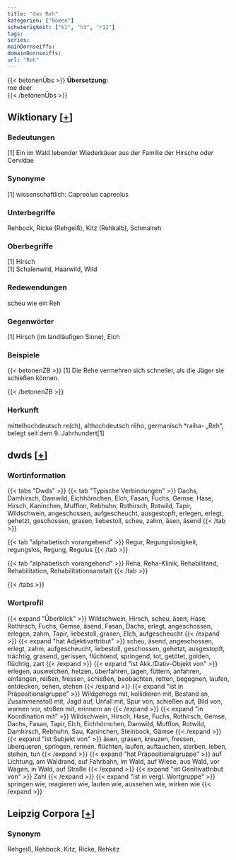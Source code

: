 ```yaml
---
title: "das Reh"
kategorien: ["Nomen"]
schwierigkeit: ["k1", "h3", "r12"]
tags:
series:
mainDornseiffs:
domainDornseiffs:
url: "Reh"
---
```


{{< betonenÜbs >}}
**Übersetzung:**  
roe deer  
{{< /betonenÜbs >}}

## Wiktionary [[+](https://de.wiktionary.org/wiki/Reh)]

### Bedeutungen
[1] Ein im Wald lebender Wiederkäuer aus der Familie der Hirsche oder Cervidae  

### Synonyme
[1] wissenschaftlich: Capreolus capreolus  

### Unterbegriffe
Rehbock, Ricke (Rehgeiß), Kitz (Rehkalb), Schmalreh  

### Oberbegriffe
[1] Hirsch  
[1] Schalenwild, Haarwild, Wild  

### Redewendungen
scheu wie ein Reh  

### Gegenwörter
[1] Hirsch (im landläufigen Sinne), Elch  

### Beispiele
{{< betonenZB >}}
[1] Die Rehe vermehren sich schneller, als die Jäger sie schießen können.  

{{< /betonenZB >}}
### Herkunft
mittelhochdeutsch re(ch), althochdeutsch rēho, germanisch *raiha- „Reh“, belegt seit dem 9. Jahrhundert[1]  



## dwds [[+](https://www.dwds.de/wb/Reh)]

### Wortinformation
{{< tabs "Dwds" >}}
{{< tab "Typische Verbindungen" >}}
Dachs, Damhirsch, Damwild, Eichhörnchen, Elch, Fasan, Fuchs, Gemse, Hase, Hirsch, Kaninchen, Mufflon, Rebhuhn, Rothirsch, Rotwild, Tapir, Wildschwein, angeschossen, aufgescheucht, ausgestopft, erlegen, erlegt, gehetzt, geschossen, grasen, liebestoll, scheu, zahm, äsen, äsend
{{< /tab >}}

{{< tab "alphabetisch vorangehend" >}}
Regur, Regungslosigkeit, regungslos, Regung, Regulus
{{< /tab >}}

{{< tab "alphabetisch vorangehend" >}}
Reha, Reha-Klinik, Rehabilitand, Rehabilitation, Rehabilitationsanstalt
{{< /tab >}}

{{< /tabs >}}

### Wortprofil
{{< expand "Überblick" >}} Wildschwein, Hirsch, scheu, äsen, Hase, Rothirsch, Fuchs, Gemse, äsend, Fasan, Dachs, erlegt, angeschossen, erlegen, zahm, Tapir, liebestoll, grasen, Elch, aufgescheucht {{< /expand >}}
{{< expand "hat Adjektivattribut" >}} scheu, äsend, angeschossen, erlegt, zahm, aufgescheucht, liebestoll, geschossen, gehetzt, ausgestopft, trächtig, grasend, gerissen, flüchtend, springend, tot, getötet, golden, flüchtig, zart {{< /expand >}}
{{< expand "ist Akk./Dativ-Objekt von" >}} erlegen, ausweichen, hetzen, überfahren, jagen, füttern, anfahren, einfangen, reißen, fressen, schießen, beobachten, retten, begegnen, laufen, entdecken, sehen, stehen {{< /expand >}}
{{< expand "ist in Präpositionalgruppe" >}} Wildgehege mit, kollidieren mit, Bestand an, Zusammenstoß mit, Jagd auf, Unfall mit, Spur von, schießen auf, Bild von, warnen vor, stoßen mit, erinnern an {{< /expand >}}
{{< expand "in Koordination mit" >}} Wildschwein, Hirsch, Hase, Fuchs, Rothirsch, Gemse, Dachs, Fasan, Tapir, Elch, Eichhörnchen, Damwild, Mufflon, Rotwild, Damhirsch, Rebhuhn, Sau, Kaninchen, Steinbock, Gämse {{< /expand >}}
{{< expand "ist Subjekt von" >}} äsen, grasen, kreuzen, fressen, überqueren, springen, rennen, flüchten, laufen, auftauchen, sterben, leben, stehen, tun {{< /expand >}}
{{< expand "hat Präpositionalgruppe" >}} auf Lichtung, am Waldrand, auf Fahrbahn, im Wald, auf Wiese, aus Wald, vor Wagen, in Wald, auf Straße {{< /expand >}}
{{< expand "ist Genitivattribut von" >}} Zahl {{< /expand >}}
{{< expand "ist in vergl. Wortgruppe" >}} springen wie, reagieren wie, laufen wie, aussehen wie, wirken wie {{< /expand >}}

## Leipzig Corpora [[+](https://corpora.uni-leipzig.de/en/res?word=Reh&corpusId=deu_newscrawl-public_2018)]


### Synonym
Rehgeiß, Rehbock, Kitz, Ricke, Rehkitz

